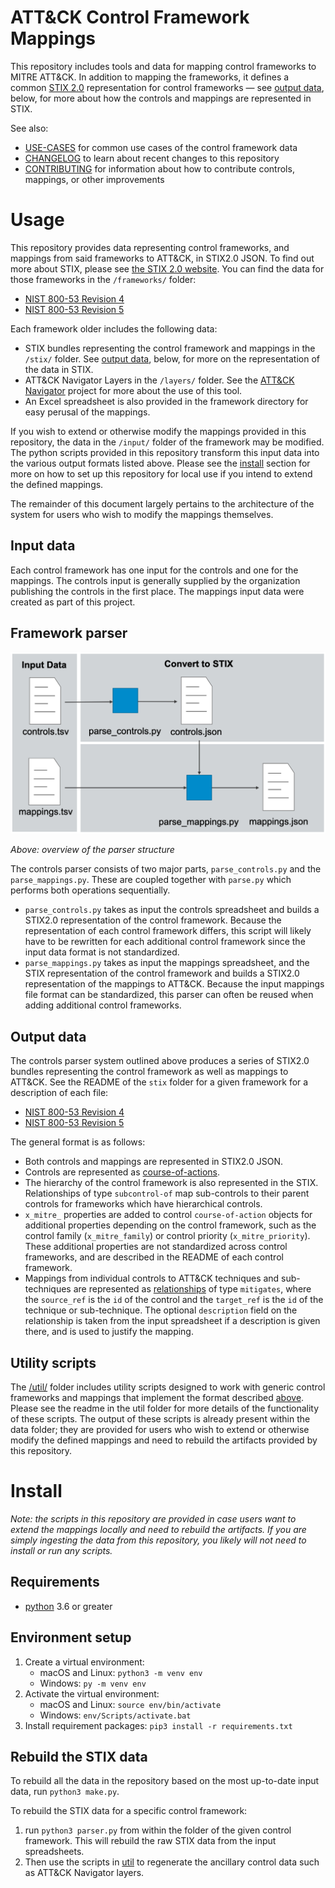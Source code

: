 # ATT&CK Control Framework Mappings
This repository includes tools and data for mapping control frameworks to MITRE ATT&amp;CK. In addition to mapping the frameworks, it defines a common [STIX 2.0](https://oasis-open.github.io/cti-documentation/stix/intro) representation for control frameworks &mdash; see [output data](#output-data), below, for more about how the controls and mappings are represented in STIX. 

See also:
- [USE-CASES](USE-CASES.md) for common use cases of the control framework data
- [CHANGELOG](CHANGELOG.md) to learn about recent changes to this repository
- [CONTRIBUTING](CONTRIBUTING.md) for information about how to contribute controls, mappings, or other improvements

# Usage

This repository provides data representing control frameworks, and mappings from said frameworks to ATT&CK, in STIX2.0 JSON. To find out more about STIX, please see [the STIX 2.0 website](https://oasis-open.github.io/cti-documentation/stix/intro). You can find the data for those frameworks in the `/frameworks/` folder:
- [NIST 800-53 Revision 4](frameworks/nist800-53-r4/)
- [NIST 800-53 Revision 5](frameworks/nist800-53-r5/)

Each framework older includes the following data:
- STIX bundles representing the control framework and mappings in the `/stix/` folder. See [output data](#output-data), below, for more on the representation of the data in STIX.
- ATT&CK Navigator Layers in the `/layers/` folder. See the [ATT&CK Navigator](https://oasis-open.github.io/cti-documentation/stix/intro) project for more about the use of this tool.
- An Excel spreadsheet is also provided in the framework directory for easy perusal of the mappings.

If you wish to extend or otherwise modify the mappings provided in this repository, the data in the `/input/` folder of the framework may be modified. The python scripts provided in this repository transform this input data into the various output formats listed above. Please see the [install](#install) section for more on how to set up this repository for local use if you intend to extend the defined mappings. 

The remainder of this document largely pertains to the architecture of the system for users who wish to modify the mappings themselves.

## Input data
Each control framework has one input for the controls and one for the mappings. The controls input is generally supplied by the organization publishing the controls in the first place. The mappings input data were created as part of this project. 

## Framework parser

<img src="docs/parser_overview.png" width="720px">

*Above: overview of the parser structure*

The controls parser consists of two major parts, `parse_controls.py` and the `parse_mappings.py`. These are coupled together with `parse.py` which performs both operations sequentially. 
- `parse_controls.py` takes as input the controls spreadsheet and builds a STIX2.0 representation of the control framework. Because the representation of each control framework differs, this script will likely have to be rewritten for each additional control framework since the input data format is not standardized.
- `parse_mappings.py` takes as input the mappings spreadsheet, and the STIX representation of the control framework and builds a STIX2.0 representation of the mappings to ATT&CK. Because the input mappings file format can be standardized, this parser can often be reused when adding additional control frameworks.

## Output data

The controls parser system outlined above produces a series of STIX2.0 bundles representing the control framework as well as mappings to ATT&CK. See the README of the `stix` folder for a given framework for a description of each file:
- [NIST 800-53 Revision 4](frameworks/nist800-53-r4/stix/)
- [NIST 800-53 Revision 5](frameworks/nist800-53-r5/stix/)

The general format is as follows:
- Both controls and mappings are represented in STIX2.0 JSON.
- Controls are represented as [course-of-actions](https://docs.oasis-open.org/cti/stix/v2.0/csprd01/part2-stix-objects/stix-v2.0-csprd01-part2-stix-objects.html#_Toc476230929).
- The hierarchy of the control framework is also represented in the STIX. Relationships of type `subcontrol-of` map sub-controls to their parent controls for frameworks which have hierarchical controls. 
- `x_mitre_` properties are added to control `course-of-action` objects for additional properties depending on the control framework, such as the control family (`x_mitre_family`) or control priority (`x_mitre_priority`). These additional properties are not standardized across control frameworks, and are described in the README of each control framework.
- Mappings from individual controls to ATT&CK techniques and sub-techniques are represented as [relationships](https://docs.oasis-open.org/cti/stix/v2.0/csprd01/part2-stix-objects/stix-v2.0-csprd01-part2-stix-objects.html#_Toc476230970) of type `mitigates`, where the `source_ref` is the `id` of the control and the `target_ref` is the `id` of the technique or sub-technique. The optional `description` field on the relationship is taken from the input spreadsheet if a description is given there, and is used to justify the mapping.

## Utility scripts

The [/util/](util/) folder includes utility scripts designed to work with generic control frameworks and mappings that implement the format described [above](#output-data). Please see the readme in the util folder for more details of the functionality of these scripts. The output of these scripts is already present within the data folder; they are provided for users who wish to extend or otherwise modify the defined mappings and need to rebuild the artifacts provided by this repository.

# Install

_Note: the scripts in this repository are provided in case users want to extend the mappings locally and need to rebuild the artifacts. If you are simply ingesting the data from this repository, you likely will not need to install or run any scripts._

## Requirements

- [python](https://www.python.org/) 3.6 or greater

## Environment setup

1. Create a virtual environment: 
    - macOS and Linux: `python3 -m venv env`
    - Windows: `py -m venv env`
2. Activate the virtual environment: 
    - macOS and Linux: `source env/bin/activate`
    - Windows: `env/Scripts/activate.bat`
3. Install requirement packages: `pip3 install -r requirements.txt`

## Rebuild the STIX data

To rebuild all the data in the repository based on the most up-to-date input data, run `python3 make.py`.

To rebuild the STIX data for a specific control framework:
1. run `python3 parser.py` from within the folder of the given control framework. This will rebuild the raw STIX data from the input spreadsheets.
2. Then use the scripts in [util](util/) to regenerate the ancillary control data such as ATT&CK Navigator layers.
